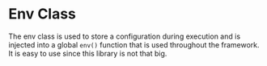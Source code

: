 # Env Class
The env class is used to store a configuration during execution and is injected into a global `env()` function that is used throughout the framework. It is easy to use since this library is not that big.
